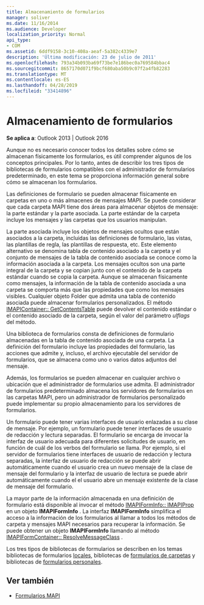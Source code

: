 ```yaml
---
title: Almacenamiento de formularios
manager: soliver
ms.date: 11/16/2014
ms.audience: Developer
localization_priority: Normal
api_type:
- COM
ms.assetid: 6ddf9158-3c10-408a-aeaf-5a382c4339e7
description: 'Última modificación: 23 de julio de 2011'
ms.openlocfilehash: 793a34b093ba69f73be7e186bec0a769584bbac4
ms.sourcegitcommit: 8657170d071f9bcf680aba50b9c07f2a4fb82283
ms.translationtype: MT
ms.contentlocale: es-ES
ms.lasthandoff: 04/28/2019
ms.locfileid: "33414896"
---
```

# <a name="form-storage"></a>Almacenamiento de formularios

**Se aplica a**: Outlook 2013 | Outlook 2016 
  
Aunque no es necesario conocer todos los detalles sobre cómo se almacenan físicamente los formularios, es útil comprender algunos de los conceptos principales. Por lo tanto, antes de describir los tres tipos de bibliotecas de formularios compatibles con el administrador de formularios predeterminado, en este tema se proporciona información general sobre cómo se almacenan los formularios.
  
Las definiciones de formulario se pueden almacenar físicamente en carpetas en uno o más almacenes de mensajes MAPI. Se puede considerar que cada carpeta MAPI tiene dos áreas para almacenar objetos de mensaje: la parte estándar y la parte asociada. La parte estándar de la carpeta incluye los mensajes y las carpetas que los usuarios manipulan.
  
La parte asociada incluye los objetos de mensajes ocultos que están asociados a la carpeta, incluidas las definiciones de formulario, las vistas, las plantillas de regla, las plantillas de respuesta, etc. Este elemento alternativo se denomina tabla de contenido asociado a la carpeta y el conjunto de mensajes de la tabla de contenido asociada se conoce como la información asociada a la carpeta. Los mensajes ocultos son una parte integral de la carpeta y se copian junto con el contenido de la carpeta estándar cuando se copia la carpeta. Aunque se almacenan físicamente como mensajes, la información de la tabla de contenido asociada a una carpeta se comporta más que las propiedades que como los mensajes visibles. Cualquier objeto Folder que admita una tabla de contenido asociada puede almacenar formularios personalizados. El método [IMAPIContainer:: GetContentsTable](imapicontainer-getcontentstable.md) puede devolver el contenido estándar o el contenido asociado de la carpeta, según el valor del parámetro _ulflags_ del método. 
  
Una biblioteca de formularios consta de definiciones de formulario almacenadas en la tabla de contenido asociada de una carpeta. La definición del formulario incluye las propiedades del formulario, las acciones que admite y, incluso, el archivo ejecutable del servidor de formularios, que se almacena como uno o varios datos adjuntos del mensaje.
  
Además, los formularios se pueden almacenar en cualquier archivo o ubicación que el administrador de formularios use admita. El administrador de formularios predeterminado almacena los servidores de formularios en las carpetas MAPI, pero un administrador de formularios personalizado puede implementar su propio almacenamiento para los servidores de formularios.
  
Un formulario puede tener varias interfaces de usuario enlazadas a su clase de mensaje. Por ejemplo, un formulario puede tener interfaces de usuario de redacción y lectura separadas. El formulario se encarga de invocar la interfaz de usuario adecuada para diferentes solicitudes de usuario, en función de cuál de los verbos del formulario se llama. Por ejemplo, si el servidor de formularios tiene interfaces de usuario de redacción y lectura separadas, la interfaz de usuario de redacción se puede abrir automáticamente cuando el usuario crea un nuevo mensaje de la clase de mensaje del formulario y la interfaz de usuario de lectura se puede abrir automáticamente cuando el el usuario abre un mensaje existente de la clase de mensaje del formulario.
  
La mayor parte de la información almacenada en una definición de formulario está disponible al invocar el método [IMAPIFormInfo:: IMAPIProp](imapiforminfoimapiprop.md) en un objeto **IMAPIFormInfo** . La interfaz **IMAPIFormInfo** simplifica el acceso a la información de los formularios al llamar a todos los métodos de carpeta y mensajes MAPI necesarios para recuperar la información. Se puede obtener un objeto **IMAPIFormInfo** llamando al método [IMAPIFormContainer:: ResolveMessageClass](imapiformcontainer-resolvemessageclass.md) . 
  
Los tres tipos de bibliotecas de formularios se describen en los temas bibliotecas de formularios [locales](local-form-libraries.md), bibliotecas de [formularios de carpetas](folder-form-libraries.md) y bibliotecas de [formularios personales](personal-form-libraries.md).
  
## <a name="see-also"></a>Ver también

- [Formularios MAPI](mapi-forms.md)


